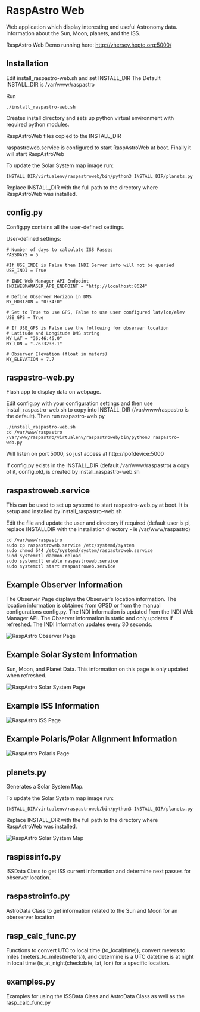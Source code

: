 # RaspAstro Web
Web application which display interesting and useful Astronomy data.  Information about the Sun, Moon, planets, and the ISS.

RaspAstro Web Demo running here: http://vhersey.hopto.org:5000/

## Installation 
Edit install_raspastro-web.sh and set INSTALL_DIR 
The Default INSTALL_DIR is /var/www/raspastro

Run
```
./install_raspastro-web.sh
```
Creates install directory and sets up python virtual environment with required python modules.

RaspAstroWeb files copied to the INSTALL_DIR

raspastroweb.service is configured to start RaspAstroWeb at boot. Finally it will start RaspAstroWeb 

To update the Solar System map image run:
```
INSTALL_DIR/virtualenv/raspastroweb/bin/python3 INSTALL_DIR/planets.py
```
Replace INSTALL_DIR with the full path to the directory where RaspAstroWeb was installed.

## config.py 
Config.py contains all the user-defined settings.

User-defined settings:
```
# Number of days to calculate ISS Passes
PASSDAYS = 5

#If USE_INDI is False then INDI Server info will not be queried
USE_INDI = True

# INDI Web Manager API Endpoint
INDIWEBMANAGER_API_ENDPOINT = "http://localhost:8624"

# Define Observer Horizon in DMS
MY_HORIZON = "0:34:0"

# Set to True to use GPS, False to use user configured lat/lon/elev
USE_GPS = True

# If USE_GPS is False use the following for observer location
# Latitude and Longitude DMS string
MY_LAT = "36:46:46.0"
MY_LON = "-76:32:8.1"

# Observer Elevation (float in meters)
MY_ELEVATION = 7.7
```

## raspastro-web.py
Flash app to display data on webpage. 

Edit config.py with your configuration settings and then use install_raspastro-web.sh to copy into INSTALL_DIR (/var/www/raspastro is the default).  Then run raspastro-web.py
```
./install_raspastro-web.sh
cd /var/www/raspastro
/var/www/raspastro/virtualenv/raspastroweb/bin/python3 raspastro-web.py
```

Will listen on port 5000, so just access at http://ipofdevice:5000 

If config.py exists in the INSTALL_DIR (default /var/www/raspastro) a copy of it, config.old, is created by install_raspastro-web.sh

## raspastroweb.service
This can be used to set up systemd to start raspastro-web.py at boot.
It is setup and installed by install_raspastro-web.sh

Edit the file and update the user and directory if required (default user is pi, replace INSTALLDIR with the installation directory - ie /var/www/raspastro)
```
cd /var/www/raspastro
sudo cp raspastroweb.service /etc/systemd/system
sudo chmod 644 /etc/systemd/system/raspastroweb.service
suod systemctl daemon-reload
sudo systemctl enable raspastroweb.service
sudo systemctl start raspastroweb.service
```

## Example Observer Information
The Observer Page displays the Observer's location information. The location information is obtained from GPSD or from the manual configurations config.py.  The INDI information is updated from the INDI Web Manager API.  The Observer information is static and only updates if refreshed.  The INDI Information updates every 30 seconds. 

![RaspAstro Observer Page](https://github.com/herseyc/raspastro/blob/master/RaspAstroWeb/img/raspastro-observer-page.png?raw=true)

## Example Solar System Information
Sun, Moon, and Planet Data.  This information on this page is only updated when refreshed.

![RaspAstro Solar System Page](https://github.com/herseyc/raspastro/blob/master/RaspAstroWeb/img/raspastro-solarsystem-page.png?raw=true)

## Example ISS Information
![RaspAstro ISS Page](https://github.com/herseyc/raspastro/blob/master/RaspAstroWeb/img/raspastro-iss-page.png?raw=true)

## Example Polaris/Polar Alignment Information
![RaspAstro Polaris Page](https://github.com/herseyc/raspastro/blob/master/RaspAstroWeb/img/raspastro-polaris-page.png?raw=true)

## planets.py
Generates a Solar System Map. 

To update the Solar System map image run:
```
INSTALL_DIR/virtualenv/raspastroweb/bin/python3 INSTALL_DIR/planets.py
```
Replace INSTALL_DIR with the full path to the directory where RaspAstroWeb was installed.

![RaspAstro Solar System Map](https://github.com/herseyc/raspastro/blob/master/RaspAstroWeb/static/planets.png?raw=true)


## raspissinfo.py
ISSData Class to get ISS current information and determine next passes for observer location.

## raspastroinfo.py
AstroData Class to get information related to the Sun and Moon for an oberserver location

## rasp_calc_func.py
Functions to convert UTC to local time (to_local(time)), convert meters to miles (meters_to_miles(meters)), and determine is a UTC datetime is at night in local time (is_at_night(checkdate, lat, lon) for a specific location.

## examples.py
Examples for using the ISSData Class and AstroData Class as well as the rasp_calc_func.py
